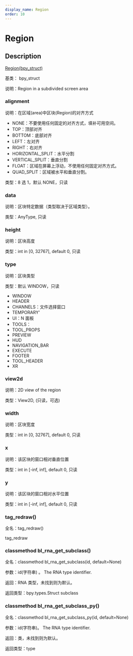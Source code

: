 ```yaml
---
display_name: Region
order: 10
---
```


# Region

## Description

[Region(bpy_struct)](https://docs.blender.org/api/master/bpy.types.Region.html)

基类： bpy_struct

说明：Region in a subdivided screen area

### alignment

说明：在区域(area)中区块(Region)的对齐方式

- NONE：不要使用任何固定的对齐方式，填补可用空间。
- TOP：顶部对齐
- BOTTOM：底部对齐
- LEFT：左对齐
- RIGHT：右对齐
- HORIZONTAL_SPLIT：水平分割
- VERTICAL_SPLIT：垂直分割
- FLOAT：区域在屏幕上浮动，不使用任何固定对齐方式。
- QUAD_SPLIT：区域被水平和垂直分割。

类型：8 选 1，默认 NONE，只读

### data

说明：区块特定数据（类型取决于区域类型）。

类型：AnyType, 只读

### height

说明：区块高度

类型：int in [0, 32767], default 0, 只读

### type

说明：区块类型

类型：默认 WINDOW，只读

- WINDOW
- HEADER
- CHANNELS：文件选择窗口
- TEMPORARY’
- UI：N 面板
- TOOLS：
- TOOL_PROPS
- PREVIEW
- HUD
- NAVIGATION_BAR
- EXECUTE
- FOOTER
- TOOL_HEADER
- XR

### view2d

说明：2D view of the region

类型：View2D, (只读，可选)

### width

说明：区块宽度

类型：int in [0, 32767], default 0, 只读

### x

说明：该区块的窗口相对垂直位置

类型：int in [-inf, inf], default 0, 只读

### y

说明：该区块的窗口相对水平位置

类型：int in [-inf, inf], default 0, 只读

### tag_redraw()

全名：tag_redraw()

tag_redraw

### classmethod bl_rna_get_subclass()

全名：classmethod bl_rna_get_subclass(id, default=None)

参数：id(字符串) 。 The RNA type identifier.

返回：RNA 类型，未找到则为默认。

返回类型：bpy.types.Struct subclass

### classmethod bl_rna_get_subclass_py()

全名：classmethod bl_rna_get_subclass_py(id, default=None)

参数：id(字符串)。 The RNA type identifier.

返回：类，未找到则为默认。

返回类型：type
